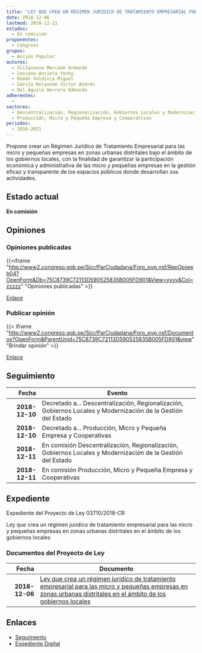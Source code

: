 ```yaml
---
title: "LEY QUE CREA UN RÉGIMEN JURÍDICO DE TRATAMIENTO EMPRESARIAL PARA LAS MICRO Y PEQUEÑAS EMPRESAS EN ZONAS URBANAS DISTRITALES EN EL ÁMBITO DE LOS GOBIERNOS LOCALES"
date: 2018-12-06
lastmod: 2018-12-11
estados: 
  - En comisión
proponentes: 
  - Congreso
grupos: 
  - Acción Popular
autores: 
  - Villanueva Mercado Armando
  - Lescano Ancieta Yonhy
  - Román Valdivia Miguel
  - García Belaunde Víctor Andrés
  - Del Águila Herrera Edmundo
adherentes: 
  - 
sectores: 
  - Descentralización, Regionalización, Gobiernos Locales y Modernización de la Gestión del Estado
  - Producción, Micro y Pequeña Empresa y Cooperativas
periodos: 
  - 2016-2021
---
```


Propone crear un Régimen Jurídico de Tratamiento Empresarial para las micro y pequeñas empresas en zonas urbanas distritales bajo el ámbito de los gobiernos locales, con la finalidad de garantizar la participación económica y administrativa de las micro y pequeñas empresas en la gestión eficaz y transparente de los espacios públicos donde desarrollan sus actividades.


## Estado actual

**En comisión**

## Opiniones

### Opiniones publicadas

{{<iframe "http://www2.congreso.gob.pe/Sicr/ParCiudadana/Foro_pvp.nsf/RepOpiweb04?OpenForm&Db=75C8739C72113D590525835B005FD901&View=yyyy&Col=zzzzz" "Opiniones publicadas" >}}

[Enlace](http://www2.congreso.gob.pe/Sicr/ParCiudadana/Foro_pvp.nsf/RepOpiweb04?OpenForm&Db=75C8739C72113D590525835B005FD901&View=yyyy&Col=zzzzz)
### Publicar opinión

{{< iframe "http://www2.congreso.gob.pe/Sicr/ParCiudadana/Foro_pvp.nsf/Documentos?OpenForm&ParentUnid=75C8739C72113D590525835B005FD901&view" "Brindar opinión" >}}

[Enlace](http://www2.congreso.gob.pe/Sicr/ParCiudadana/Foro_pvp.nsf/Documentos?OpenForm&ParentUnid=75C8739C72113D590525835B005FD901&view)

## Seguimiento

| Fecha | Evento |
|------:|--------|
| **2018-12-10** | Decretado a... Descentralización, Regionalización, Gobiernos Locales y Modernización de la Gestión del Estado|
| **2018-12-10** | Decretado a... Producción, Micro y Pequeña Empresa y Cooperativas|
| **2018-12-11** | En comisión Descentralización, Regionalización, Gobiernos Locales y Modernización de la Gestión del Estado|
| **2018-12-11** | En comisión Producción, Micro y Pequeña Empresa y Cooperativas|


## Expediente

Expediente del Proyecto de Ley 03710/2018-CR

Ley que crea un régimen jurídico de tratamiento empresarial para las micro y pequeñas empresas en zonas urbanas distritales en el ámbito de los gobiernos locales


### Documentos del Proyecto de Ley

| Fecha | Documento |
|------:|--------|
| **2018-12-06** | [Ley que crea un régimen jurídico de tratamiento empresarial para las micro y pequeñas empresas en zonas urbanas distritales en el ámbito de los gobiernos locales](http://www.leyes.congreso.gob.pe/Documentos/2016_2021/Proyectos_de_Ley_y_de_Resoluciones_Legislativas/PL0371020181206.pdf) |

## Enlaces 

- [Seguimiento](http://www2.congreso.gob.pe/Sicr/TraDocEstProc/CLProLey2016.nsf/f7fff46988ca05b1052578e100829cc7/25e346390c074e280525835b005ae0f4?OpenDocument)
- [Expediente Digital](http://www2.congreso.gob.pe/Sicr/TraDocEstProc/CLProLey2016.nsf/f7fff46988ca05b1052578e100829cc7/25e346390c074e280525835b005ae0f4?OpenDocument&Click=05257FB7005EB655.eb71d0cf91d8294e05256cdf006b5706/$Body/0.1C6C)
